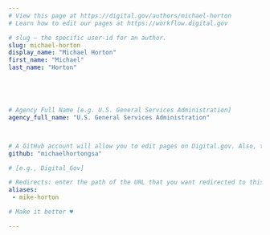 ```yaml
---
# View this page at https://digital.gov/authors/michael-horton
# Learn how to edit our pages at https://workflow.digital.gov

# slug — the specific user-id for an author.
slug: michael-horton
display_name: "Michael Horton"
first_name: "Michael"
last_name: "Horton"





# Agency Full Name [e.g. U.S. General Services Administration]
agency_full_name: "U.S. General Services Administration"



# A GitHub account will allow you to edit pages on Digital.gov. Also, the image used in your GitHub account can be used to populate your digital.gov profile photo. Learn more about getting a Github account at [URL]
github: "michaelhortongsa"

# [e.g., Digital_Gov]

# Redirects: enter the path of the URL that you want redirected to this page
aliases:
 - mike-horton

# Make it better ♥

---
```

